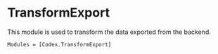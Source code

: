 # TransformExport

This module is used to transform the data exported from the backend.

```@autodocs
Modules = [Codex.TransformExport]
```
